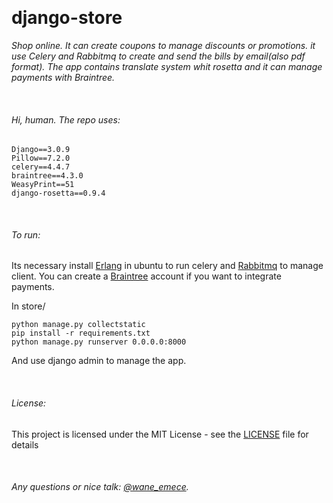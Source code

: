 &nbsp;
# django-store

*Shop online. It can create coupons to manage discounts or promotions. it use Celery and Rabbitmq to create and send the bills by email(also pdf format). The app contains translate system whit rosetta and it can manage payments with Braintree.*

&nbsp;
###### Hi, human. The repo uses:
 
```
Django==3.0.9
Pillow==7.2.0
celery==4.4.7
braintree==4.3.0
WeasyPrint==51
django-rosetta==0.9.4
```

&nbsp;
###### To run:

Its necessary install [Erlang](https://computingforgeeks.com/how-to-install-latest-erlang-on-ubuntu-linux/) in ubuntu to run celery and [Rabbitmq](https://computingforgeeks.com/how-to-install-latest-rabbitmq-server-on-ubuntu-linux/) to manage client.
You can create a [Braintree](https://www.braintreepayments.com/es/sandbox) account if you want to integrate payments.


In store/
  
```
python manage.py collectstatic
pip install -r requirements.txt 
python manage.py runserver 0.0.0.0:8000
```
And use django admin to manage the app.

&nbsp;
###### License:
This project is licensed under the MIT License - see the [LICENSE](https://github.com/BirdOnTheBranch/django-store/blob/master/LICENSE) file for details

&nbsp;
###### Any questions or nice talk: [@wane_emece](https://twitter.com/WaneEmece).